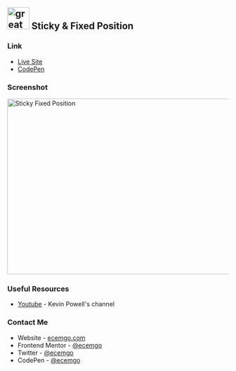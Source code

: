 ## <img src="https://user-images.githubusercontent.com/13468728/233831804-0f5c7ee5-d654-4c13-9c77-a5bd6dc4fe74.jpg" title="great tricks" alt="great tricks" width="50" height="50"/> Sticky & Fixed Position

### Link

- [Live Site](https://sticky-fixed-position.netlify.app/)
- [CodePen](https://codepen.io/ecemgo/pen/GRYZdaa)

### Screenshot

<div align="left">
<img src="https://user-images.githubusercontent.com/13468728/233833923-c8bcf02d-7f7b-442b-9804-33f6a526a771.png" title="Sticky Fixed Position" alt="Sticky Fixed Position" width="600" height="400"/>
</div>

### Useful Resources

- [Youtube](https://www.youtube.com/watch?v=86nTToBm2uQ&list=PLu1KCubHpvAqZZpjfkknNbeEszcWKqsfQ&index=23) - Kevin Powell's channel

### Contact Me

- Website - [ecemgo.com](https://www.ecemgo.com/)
- Frontend Mentor - [@ecemgo](https://www.frontendmentor.io/profile/ecemgo)
- Twitter - [@ecemgo](https://twitter.com/ecemgo)
- CodePen - [@ecemgo](https://codepen.io/ecemgo)

